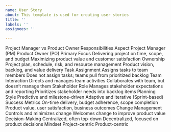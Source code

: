 ```yaml
---
name: User Story
about: This template is used for creating user stories
title: ''
labels: ''
assignees: ''

---
```


Project Manager vs Product Owner Responsibilities
Aspect	Project Manager (PM)	Product Owner (PO)
Primary Focus	Delivering project on time, scope, and budget	Maximizing product value and customer satisfaction
Ownership	Project plan, schedule, risk, and resource management	Product vision, backlog, and value delivery
Task Assignment	Assigns tasks to team members	Does not assign tasks; teams pull from prioritized backlog
Team Interaction	Directs and manages team activities	Collaborates with team, but doesn’t manage them
Stakeholder Role	Manages stakeholder expectations and reporting	Prioritizes stakeholder needs into backlog items
Planning Style	Predictive and milestone-driven	Adaptive and iterative (Sprint-based)
Success Metrics	On-time delivery, budget adherence, scope completion	Product value, user satisfaction, business outcomes
Change Management	Controls and minimizes change	Welcomes change to improve product value
Decision-Making	Centralized, often top-down	Decentralized, focused on product decisions
Mindset	Project-centric	Product-centric
